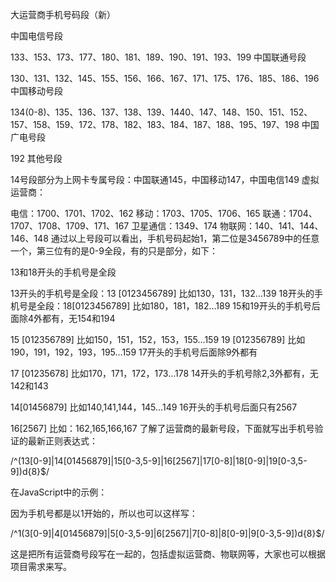 大运营商手机号码段（新）

中国电信号段

133、153、173、177、180、181、189、190、191、193、199
中国联通号段

130、131、132、145、155、156、166、167、171、175、176、185、186、196
中国移动号段

134(0-8)、135、136、137、138、139、1440、147、148、150、151、152、157、158、159、172、178、182、183、184、187、188、195、197、198
中国广电号段

192
其他号段

14号段部分为上网卡专属号段：中国联通145，中国移动147，中国电信149
虚拟运营商：

电信：1700、1701、1702、162
移动：1703、1705、1706、165
联通：1704、1707、1708、1709、171、167
卫星通信：1349、174
物联网：140、141、144、146、148
通过以上号段可以看出，手机号码起始1，第二位是3456789中的任意一个，第三位有的是0-9全段，有的只是部分，如下：

13和18开头的手机号是全段

13开头的手机号是全段：13 [0123456789] 比如130，131，132…139
18开头的手机号是全段：18[0123456789] 比如180，181，182…189
15和19开头的手机号后面除4外都有，无154和194

15 [012356789] 比如150，151，152，153，155…159
19 [012356789] 比如190，191，192，193，195…159
17开头的手机号后面除9外都有

17 [01235678] 比如170，171，172，173…178
14开头的手机号除2,3外都有，无142和143

14[01456879] 比如140,141,144，145…149
16开头的手机号后面只有2567

16[2567] 比如：162,165,166,167
了解了运营商的最新号段，下面就写出手机号验证的最新正则表达式：

 

/^(13[0-9]|14[01456879]|15[0-3,5-9]|16[2567]|17[0-8]|18[0-9]|19[0-3,5-9])d{8}$/

在JavaScript中的示例：

 

<script>

var reg_user = /^[u4e00-u9fa5]{2,4}$/; //2-4个中文字符正则

var reg_tel = /^(13[0-9]|14[01456879]|15[0-3,5-9]|16[2567]|17[0-8]|18[0-9]|19[0-3,5-9])d{8}$/; //11位手机号码正则

function checkSubmit() {

if (document.form.user.value =="") {

alert("姓名不能为空！");

document.form.user.focus();

return false;

} else if (!reg_user.test(document.form.user.value)) {

alert("姓名只能为2-4中文！");

document.form.user.focus();

document.form.user.select();

return false;

}

if (document.form.tel.value =="") {

alert("请填写您的手机号码！");

document.form.tel.focus();

document.form.tel.select();

return false;

} else if (!reg_tel.test(document.form.tel.value)) {

alert("请正确填写您的手机号码！");

document.form.tel.focus();

document.form.tel.select();

return false;

}

}

</script>

因为手机号都是以1开始的，所以也可以这样写：

 

/^1(3[0-9]|4[01456879]|5[0-3,5-9]|6[2567]|7[0-8]|8[0-9]|9[0-3,5-9])d{8}$/

这是把所有运营商号段写在一起的，包括虚拟运营商、物联网等，大家也可以根据项目需求来写。